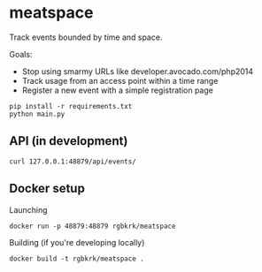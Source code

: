 meatspace
=========

Track events bounded by time and space.

Goals:

* Stop using smarmy URLs like developer.avocado.com/php2014
* Track usage from an access point within a time range
* Register a new event with a simple registration page

```
pip install -r requirements.txt
python main.py
```

## API (in development)

```
curl 127.0.0.1:48879/api/events/
```

## Docker setup

Launching

```
docker run -p 48879:48879 rgbkrk/meatspace
```

Building (if you're developing locally)
```
docker build -t rgbkrk/meatspace .
```

